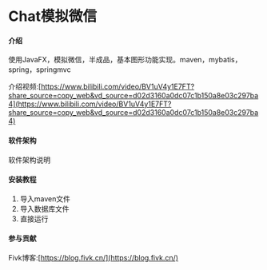 # Chat模拟微信

#### 介绍
使用JavaFX，模拟微信，半成品，基本图形功能实现。maven，mybatis，spring，springmvc

介绍视频:[https://www.bilibili.com/video/BV1uV4y1E7FT?share_source=copy_web&vd_source=d02d3160a0dc07c1b150a8e03c297ba4](https://www.bilibili.com/video/BV1uV4y1E7FT?share_source=copy_web&vd_source=d02d3160a0dc07c1b150a8e03c297ba4)

#### 软件架构
软件架构说明


#### 安装教程

1.  导入maven文件
2.  导入数据库文件
3.  直接运行

#### 参与贡献

Fivk博客:[https://blog.fivk.cn/](https://blog.fivk.cn/)
